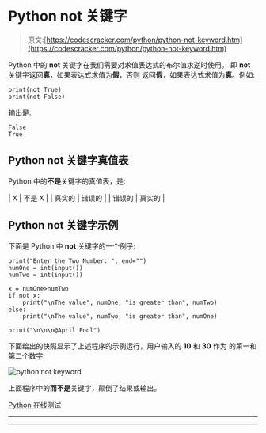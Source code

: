 # Python not 关键字

> 原文:[https://codescracker.com/python/python-not-keyword.htm](https://codescracker.com/python/python-not-keyword.htm)

Python 中的 **not** 关键字在我们需要对求值表达式的布尔值求逆时使用。 即 **not** 关键字返回**真**，如果表达式求值为**假**，否则 返回**假**，如果表达式求值为**真**。例如:

```
print(not True)
print(not False)
```

输出是:

```
False
True
```

## Python not 关键字真值表

Python 中的**不是**关键字的真值表，是:

| X | 不是 X |
| 真实的 | 错误的 |
| 错误的 | 真实的 |

## Python not 关键字示例

下面是 Python 中 **not** 关键字的一个例子:

```
print("Enter the Two Number: ", end="")
numOne = int(input())
numTwo = int(input())

x = numOne>numTwo
if not x:
    print("\nThe value", numOne, "is greater than", numTwo)
else:
    print("\nThe value", numTwo, "is greater than", numOne)

print("\n\n\n@April Fool")
```

下面给出的快照显示了上述程序的示例运行，用户输入的 **10** 和 **30** 作为 的第一和第二个数字:

![python not keyword](../Images/73cc3c36c745cebb55923e18e8476b1e.png)

上面程序中的**而不是**关键字，颠倒了结果或输出。

[Python 在线测试](/exam/showtest.php?subid=10)

* * *

* * *